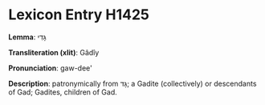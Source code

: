 # Lexicon Entry H1425

**Lemma**: גָּדִי

**Transliteration (xlit)**: Gâdîy

**Pronunciation**: gaw-dee'

**Description**:
patronymically from גָּד; a Gadite (collectively) or descendants of Gad; Gadites, children of Gad.
